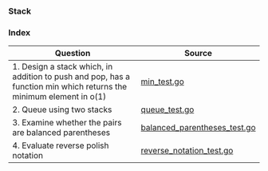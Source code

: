 ### Stack

### Index
| Question       | Source |
| -------- |   ------------- |
| 1. Design a stack which, in addition to push and pop, has a function min which returns the minimum element in o(1) | [min_test.go](./min_test.go)  |
| 2. Queue using two stacks | [queue_test.go](./queue_test.go)  |
| 3. Examine whether the pairs are balanced parentheses | [balanced_parentheses_test.go](./balanced_parentheses_test.go)  |
| 4. Evaluate reverse polish notation | [reverse_notation_test.go](./reverse_notation_test.go)  |
